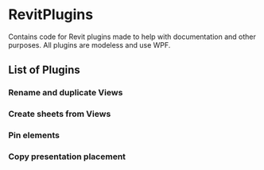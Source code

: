 # RevitPlugins
Contains code for Revit plugins made to help with documentation and other purposes. All plugins are modeless and use WPF.

## List of Plugins
### Rename and duplicate Views
### Create sheets from Views
### Pin elements
### Copy presentation placement
